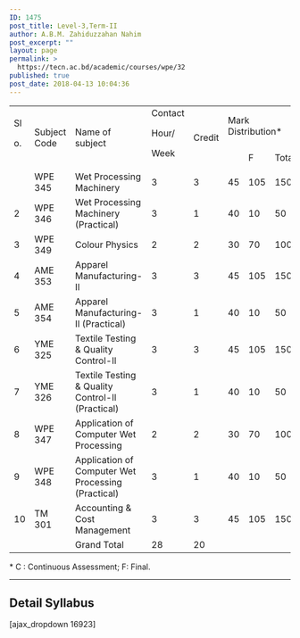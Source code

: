 ```yaml
---
ID: 1475
post_title: Level-3,Term-II
author: A.B.M. Zahiduzzahan Nahim
post_excerpt: ""
layout: page
permalink: >
  https://tecn.ac.bd/academic/courses/wpe/32
published: true
post_date: 2018-04-13 10:04:36
---
```

<table width="631">
<tbody>
<tr>
<td rowspan="2" width="34">Sl

o.</td>
<td rowspan="2" width="86">Subject Code</td>
<td rowspan="2" width="228">Name of subject</td>
<td rowspan="2" width="56">Contact

Hour/

Week</td>
<td rowspan="2" width="57">Credit</td>
<td colspan="3" width="169">Mark Distribution*</td>
</tr>
<tr>
<td width="57"></td>
<td width="56">F</td>
<td width="56">Total</td>
</tr>
<tr>
<td width="34"></td>
<td width="86">WPE 345</td>
<td width="228">Wet Processing Machinery</td>
<td width="56">3</td>
<td width="57">3</td>
<td width="57">45</td>
<td width="56">105</td>
<td width="56">150</td>
</tr>
<tr>
<td width="34">2</td>
<td width="86">WPE 346</td>
<td width="228">Wet Processing Machinery (Practical)</td>
<td width="56">3</td>
<td width="57">1</td>
<td width="57">40</td>
<td width="56">10</td>
<td width="56">50</td>
</tr>
<tr>
<td width="34">3</td>
<td width="86">WPE 349</td>
<td width="228">Colour Physics</td>
<td width="56">2</td>
<td width="57">2</td>
<td width="57">30</td>
<td width="56">70</td>
<td width="56">100</td>
</tr>
<tr>
<td width="34">4</td>
<td width="86">AME 353</td>
<td width="228">Apparel Manufacturing-Il</td>
<td width="56">3</td>
<td width="57">3</td>
<td width="57">45</td>
<td width="56">105</td>
<td width="56">150</td>
</tr>
<tr>
<td width="34">5</td>
<td width="86">AME 354</td>
<td width="228">Apparel Manufacturing-Il (Practical)</td>
<td width="56">3</td>
<td width="57">1</td>
<td width="57">40</td>
<td width="56">10</td>
<td width="56">50</td>
</tr>
<tr>
<td width="34">6</td>
<td width="86">YME 325</td>
<td width="228">Textile Testing &amp; Quality Control-Il</td>
<td width="56">3</td>
<td width="57">3</td>
<td width="57">45</td>
<td width="56">105</td>
<td width="56">150</td>
</tr>
<tr>
<td width="34">7</td>
<td width="86">YME 326</td>
<td width="228">Textile Testing &amp; Quality Control-Il (Practical)</td>
<td width="56">3</td>
<td width="57">1</td>
<td width="57">40</td>
<td width="56">10</td>
<td width="56">50</td>
</tr>
<tr>
<td width="34">8</td>
<td width="86">WPE 347</td>
<td width="228">Application of Computer Wet Processing</td>
<td width="56">2</td>
<td width="57">2</td>
<td width="57">30</td>
<td width="56">70</td>
<td width="56">100</td>
</tr>
<tr>
<td width="34">9</td>
<td width="86">WPE 348</td>
<td width="228">Application of Computer Wet Processing (Practical)</td>
<td width="56">3</td>
<td width="57">1</td>
<td width="57">40</td>
<td width="56">10</td>
<td width="56">50</td>
</tr>
<tr>
<td width="34">10</td>
<td width="86">TM 301</td>
<td width="228">Accounting &amp; Cost Management</td>
<td width="56">3</td>
<td width="57">3</td>
<td width="57">45</td>
<td width="56">105</td>
<td width="56">150</td>
</tr>
<tr>
<td width="34"></td>
<td width="86"></td>
<td width="228">Grand Total</td>
<td width="56">28</td>
<td width="57">20</td>
<td width="57"></td>
<td width="56"></td>
<td width="56"></td>
</tr>
</tbody>
</table>
* C : Continuous Assessment; F: Final.

<hr />

<h2>Detail Syllabus</h2>
[ajax_dropdown 16923]